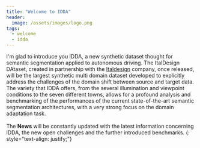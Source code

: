```yaml
---
title: "Welcome to IDDA"
header:
  image: /assets/images/logo.png
tags: 
  - welcome
  - idda
---
```



I'm glad to introduce you IDDA, a new synthetic dataset thought for semantic segmentation applied to autonomous driving.
The ItalDesign DAtaset, created in partnership with the [Italdesign](https://www.italdesign.it) company, once released, 
will be the largest synthetic multi domain dataset developed to explicitly address the challenges of the domain 
shift between source and target data.
The variety that IDDA offers, from the several illumination and viewpoint conditions to the seven different towns, allows
for a profound analysis and benchmarking of the performances of the current state-of-the-art
semantic segmentation architectures, with a very strong focus on the domain adaptation task.
<br>
<br>
The **News** will be constantly updated with the latest information concerning IDDA, the new open challenges and the 
further introduced benchmarks.
{: style="text-align: justify;"}

<!-- [^1]: Logo image courtesty of [Stefano Gardino](http://www.lovetextures.com/) -->
